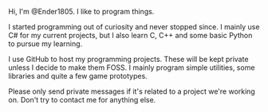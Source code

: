 Hi, I'm @Ender1805. I like to program things.

I started programming out of curiosity and never stopped since. I mainly use C# for my current projects, but I also learn C, C++ and some basic Python to pursue my learning.

I use GitHub to host my programming projects. These will be kept private unless I decide to make them FOSS. I mainly program simple utilities, some libraries and quite a few game prototypes.

Please only send private messages if it's related to a project we're working on. Don't try to contact me for anything else.


